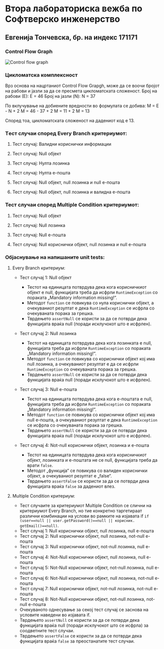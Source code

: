 <h1>Втора лабораториска вежба по Софтверско инженерство</h1>

<h2>Евгенија Тончевска, бр. на индекс 171171</h2>

<h3>Control Flow Graph</h3>

![Control flow graph](https://github.com/Evgenija998/SI_2023_lab2_171171/assets/74271718/bdcfdcf1-9418-4b44-a531-6c9822bc555a)


<h3>Цикломатска комплексност</h3>
Врз основа на нацртаниот Control Flow Grapgh, може да се воочи бројот на рабови и јазли за да се пресмета цикломатската сложеност.
Број на рабови (Е):
Е = 46
Број на јазли (N):
N = 37

По вклучување на добиените вредности во формулата се добива:
M = E - N + 2
М = 46 - 37 + 2
М = 11 + 2
М = 13

Според тоа, цикломатската сложеност на дадениот код е 13.

<h3>Tест случаи според Every Branch критериумот:</h3>

1. Тест случај: Валидни кориснички информации

2. Тест случај: Null објект

3. Тест случај: Нулта лозинка
 
4. Тест случај: Нулта е-пошта

5. Тест случај: Null објект, null лозинка и null е-пошта

6. Тест случај: Null објект, null лозинка и валидна е-пошта

<h3>Тест случаи според Multiple Condition критериумот:</h3>

1. Тест случај: Null  објект

2. Тест случај: Null лозинка

3. Тест случај: Null е-пошта

4. Тест случај: Null кориснички објект, null лозинка и null е-пошта

<h3>Објаснување на напишаните unit tests:</h3>

1. Every Branch критериум:
    - Тест случај 1: Null објект
      - Тестот на единицата потврдува дека кога корисничкиот објект е null, функцијата треба да исфрли `RuntimeException` со пораката „Mandatory information missing!“.
      - Методот `function` се повикува со нула кориснички објект, а очекуваниот резултат е дека `RuntimeException` се исфрла со очекуваната порака за грешка.
      - Тврдењето `assertNull` се користи за да се потврди дека функцијата враќа null (поради исклучокот што е исфрлен).

    - Тест случај 2: Null лозинка
      - Тестот на единицата потврдува дека кога лозинката е null, функцијата треба да исфрли `RuntimeException` со пораката „Mandatory information missing!“.
      - Методот `function` се повикува со кориснички објект кој има null лозинка, а очекуваниот резултат е да се исфрли `RuntimeException` со очекуваната порака за грешка.
      - Тврдењето `assertNull` се користи за да се потврди дека функцијата враќа null (поради исклучокот што е исфрлен).

    - Тест случај 3: Null е-пошта
      - Тестот на единицата потврдува дека кога е-поштата е null, функцијата треба да исфрли `RuntimeException` со пораката „Mandatory information missing!“.
      - Методот `function` се повикува со кориснички објект кој има null е-пошта, а очекуваниот резултат е дека `RuntimeException` се исфрла со очекуваната порака за грешка.
      - Тврдењето `assertNull` се користи за да се потврди дека функцијата враќа null (поради исклучокот што е исфрлен).

    - Тест случај 4: Not-null кориснички објект, лозинка и е-пошта
      - Тестот на единицата потврдува дека кога корисничкиот објект, лозинката и е-поштата не сe null, функцијата треба да врати `false`.
      - Методот „функција“ се повикува со валиден кориснички објект, а очекуваниот резултат е „false“.
      - Тврдењето `assertFalse` се користи за да се потврди дека функцијата враќа `false` за дадениот влез.

2. Multiple Condition критериум:
    - Тест случаите за критериумот Multiple Condition се слични на критериумот Every Branch, но тие конкретно таргетираат различни комбинации на услови во рамките на изјавата if `if (user==null || user.getPassword()==null || корисник. getEmail()==null)`.
    - Тест случај 1: Null кориснички објект, null лозинка, null е-пошта
    - Тест случај 2: Null кориснички објект, null лозинка, not-null е-пошта
    - Тест случај 3: Null кориснички објект, not-null лозинка, null е-пошта
    - Тест случај 4: Not-Null кориснички објект, null лозинка, null е-пошта
    - Тест случај 5: Not-Null кориснички објект, not-null лозинка, null е-пошта
    - Тест случај 6: Not-Null кориснички објект, null лозинка, not-null е-пошта
    - Тест случај 7: Null кориснички објект, not-null лозинка, not-null е-пошта
    - Тест случај 8: Not-Null кориснички објект, not-null лозинка, not-null е-пошта
    - Очекуваното однесување за секој тест случај се заснова на условите наведени во изјавата if.
    - Тврдењето `assertNull` се користи за да се потврди дека функцијата враќа null (поради исклучокот што се исфрла) за соодветните тест случаи.
    - Тврдењето `assertFalse` се користи за да се потврди дека функцијата враќа `false` за преостанатите тест случаи.
